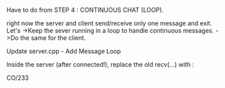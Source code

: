 Have to do from STEP 4 : CONTINUOUS CHAT (LOOP).

right now the server and client send/receive only one message and exit. Let's
->Keep the sever running in a loop to handle continuous messages.
->Do the same for the client.

Update server.cpp - Add Message Loop

Inside the server (after connected!), replace the old recv(...) with :

CO/233
